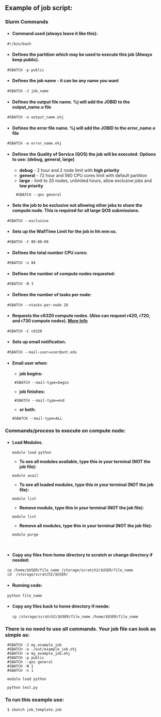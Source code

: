## Example of  job script:


### Slurm Commands


* #### Command used (always leave it like this):
```
 #!/bin/bash 
```

* ####	Defines the partition which may be used to execute this job (Always keep public).
```
 #SBATCH -p public 
```

* ####	Defines the job name - it can be any name you want
```
 #SBATCH -J job_name
```

* ####	Defines the output file name. %j will add the JOBID to the output_name.o file
```
 #SBATCH -o output_name.o%j
```

* ####	Defines the error file name. %j will add the JOBID to the error_name.o file
```
 #SBATCH -e error_name.e%j
```

* ####	Defines the Quality of Service (**QOS**) the job will be executed. Options to use: (debug, general, large)
  * **debug** - 2 hour and 2 node limit with **high priority**
  * **general** - 72 hour and 560 CPU cores limit with default partition
  * **large** - limit to 20 nodes, unlimited hours, allow exclusive jobs and **low priority**
 
```
     #SBATCH --qos general
```

* ####	Sets the job to be exclusive not allowing other jobs to share the compute node.  This is required for all large QOS submissions.
```
 #SBATCH --exclusive
```

* ####	Sets up the WallTime Limit for the job in hh:mm:ss.
```
 #SBATCH -t 80:00:00
```

* ####	Defines the total number CPU cores:
```
 #SBATCH -n 84
```

* ####	Defines the number of compute nodes requested:
```
 #SBATCH -N 3
```

* ####	Defines the number of tasks per node:
```
 #SBATCH --ntasks-per-node 28
```

* ####	Requests the c6320 compute nodes. (Also can request r420, r720, and r730 compute nodes). [More Info](https://hpc.unt.edu/compute-nodes)
```
 #SBATCH -C c6320
```

* ####	Sets up email notification.
```
 #SBATCH --mail-user=user@unt.edu
```

* ####	Email user when:
  * **job begins:**
  ```
   #SBATCH --mail-type=begin
  ```
  * **job finishes:**
  ```
   #SBATCH --mail-type=end
  ```
  * **or both:**
   ```
   #SBATCH --mail-type=ALL
  ```

### Commands/process to execute on compute node:
* #### Load Modules.
   ```
   module load python
  ```
  * **To see all modules available, type this in your terminal (NOT the job file):**
  ```
  module avail
  ```
  * **To see all loaded modules, type this in your terminal (NOT the job file):**
  ```
  module list
  ```
  * **Remove module, type this in your terminal (NOT the job file):**
  ```
  module list
  ```
  * **Remove all modules, type this in your terminal (NOT the job file):**
  ```
  module purge
  ```

</br>

* #### Copy any files from home directory to scratch or change directory if needed:
```
 cp /home/$USER/file_name /storage/scratch2/$USER/file_name
 cd  /storage/scratch2/$USER/
```
* #### Running code:
```
 python file_name
```

* #### Copy any files back to home directory if neede:
  ```
  cp /storage/scratch2/$USER/file_name /home/$USER/file_name
  ```

### There is no need to use all commands. Your job file can look as simple as:
```
 #SBATCH -J my_example_job
 #SBATCH -o ./out/example_job.o%j
 #SBATCH -e my_example_job.e%j
 #SBATCH -p public
 #SBATCH --qos general
 #SBATCH -N 1
 #SBATCH -n 1

 module load python

 python test.py
```
 

 
 
 ### To run this example use:
 

```
 $ sbatch job_template.job
```
